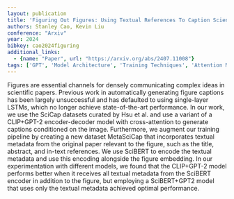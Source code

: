 ```yaml
---
layout: publication
title: 'Figuring Out Figures: Using Textual References To Caption Scientific Figures'
authors: Stanley Cao, Kevin Liu
conference: "Arxiv"
year: 2024
bibkey: cao2024figuring
additional_links:
  - {name: "Paper", url: "https://arxiv.org/abs/2407.11008"}
tags: ['GPT', 'Model Architecture', 'Training Techniques', 'Attention Mechanism', 'BERT']
---
```

Figures are essential channels for densely communicating complex ideas in
scientific papers. Previous work in automatically generating figure captions
has been largely unsuccessful and has defaulted to using single-layer LSTMs,
which no longer achieve state-of-the-art performance. In our work, we use the
SciCap datasets curated by Hsu et al. and use a variant of a CLIP+GPT-2
encoder-decoder model with cross-attention to generate captions conditioned on
the image. Furthermore, we augment our training pipeline by creating a new
dataset MetaSciCap that incorporates textual metadata from the original paper
relevant to the figure, such as the title, abstract, and in-text references. We
use SciBERT to encode the textual metadata and use this encoding alongside the
figure embedding. In our experimentation with different models, we found that
the CLIP+GPT-2 model performs better when it receives all textual metadata from
the SciBERT encoder in addition to the figure, but employing a SciBERT+GPT2
model that uses only the textual metadata achieved optimal performance.
